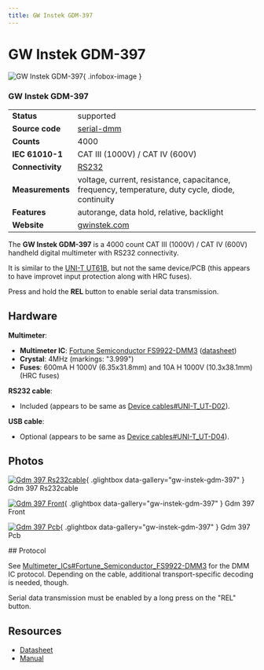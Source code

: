 ```yaml
---
title: GW Instek GDM-397
---
```


# GW Instek GDM-397

<div class="infobox" markdown>

![GW Instek GDM-397](./img/Gdm-397_rs232cable.jpg){ .infobox-image }

### GW Instek GDM-397

| | |
|---|---|
| **Status** | supported |
| **Source code** | [serial-dmm](https://github.com/OpenTraceLab/OpenTraceCapture/tree/main/src/hardware/serial-dmm) |
| **Counts** | 4000 |
| **IEC 61010-1** | CAT III (1000V) / CAT IV (600V) |
| **Connectivity** | [RS232](https://sigrok.org/wiki/Device_cables#UNI-T_UT-D02) |
| **Measurements** | voltage, current, resistance, capacitance, frequency, temperature, duty cycle, diode, continuity |
| **Features** | autorange, data hold, relative, backlight |
| **Website** | [gwinstek.com](https://www.gwinstek.com/en-global/products/detail/GDM-400_GDM-300) |

</div>

The **GW Instek GDM-397** is a 4000 count CAT III (1000V) / CAT IV (600V) handheld digital multimeter with RS232 connectivity.

It is similar to the [UNI-T UT61B](https://sigrok.org/wiki/UNI-T_UT61B), but not the same device/PCB (this appears to have improvet input protection along with HRC fuses).

Press and hold the **REL** button to enable serial data transmission.

## Hardware

**Multimeter**:

- **Multimeter IC**: [Fortune Semiconductor FS9922-DMM3](https://sigrok.org/wiki/Multimeter_ICs#Fortune_Semiconductor_FS9922-DMM3) ([datasheet](http://www.ic-fortune.com/upload/Download/FS9922-DMM3-DS-10_EN.pdf))
- **Crystal**: 4MHz (markings: "3.999")
- **Fuses**: 600mA H 1000V (6.35x31.8mm) and 10A H 1000V (10.3x38.1mm) (HRC fuses)

**RS232 cable**:

- Included (appears to be same as [Device cables#UNI-T_UT-D02](https://sigrok.org/wiki/Device_cables#UNI-T_UT-D02)).

**USB cable**:

- Optional (appears to be same as [Device cables#UNI-T_UT-D04](https://sigrok.org/wiki/Device_cables#UNI-T_UT-D04)).

## Photos

<div class="photo-grid" markdown>

[![Gdm 397 Rs232cable](./img/Gdm-397_rs232cable.jpg)](./img/Gdm-397_rs232cable.jpg "Gdm 397 Rs232cable"){ .glightbox data-gallery="gw-instek-gdm-397" }
<span class="caption">Gdm 397 Rs232cable</span>

[![Gdm 397 Front](./img/Gdm-397_front.jpg)](./img/Gdm-397_front.png "Gdm 397 Front"){ .glightbox data-gallery="gw-instek-gdm-397" }
<span class="caption">Gdm 397 Front</span>

[![Gdm 397 Pcb](./img/Gdm-397_pcb.jpg)](./img/Gdm-397_pcb.jpg "Gdm 397 Pcb"){ .glightbox data-gallery="gw-instek-gdm-397" }
<span class="caption">Gdm 397 Pcb</span>

</div>
## Protocol

See [Multimeter_ICs#Fortune_Semiconductor_FS9922-DMM3](https://sigrok.org/wiki/Multimeter_ICs#Fortune_Semiconductor_FS9922-DMM3) for the DMM IC protocol. Depending on the cable, additional transport-specific decoding is needed, though.

Serial data transmission must be enabled by a long press on the "REL" button.

## Resources
- [Datasheet](https://www.gwinstek.com/en-global/products/downloadSeriesDownNew/9914/718)
- [Manual](https://www.gwinstek.com/en-global/products/downloadSeriesDownNew/9890/718)

